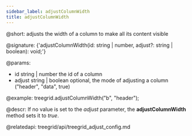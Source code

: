 ```yaml
---
sidebar_label: adjustColumnWidth
title: adjustColumnWidth
---          
```


@short: adjusts the width of a column to make all its content visible

@signature: {'adjustColumnWidth(id: string | number, adjust?: string | boolean): void;'}

@params:
- id		string | number		the id of a column
- adjust	string | boolean		optional, the mode of adjusting a column ("header", "data", true)

@example:
treegrid.adjustColumnWidth("b", "header");


@descr:
If no value is set to the *adjust* parameter, the **adjustColumnWidth** method sets it to *true*.

@relatedapi: treegrid/api/treegrid_adjust_config.md



